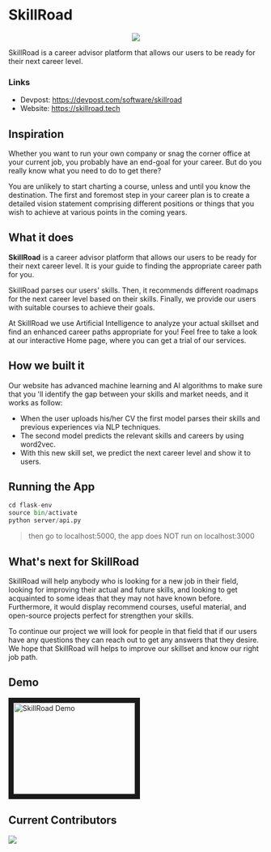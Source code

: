 # SkillRoad

<p align="center">
    <img src="https://raw.githubusercontent.com/MoAmrYehia/SkillRoad/master/gallery.jpeg">
</p>

SkillRoad is a career advisor platform that allows our users to be ready for their next career level.

### Links
- Devpost: https://devpost.com/software/skillroad
- Website: https://skillroad.tech

## Inspiration
Whether you want to run your own company or snag the corner office at your current job, you probably have an end-goal for your career. But do you really know what you need to do to get there?  

You are unlikely to start charting a course, unless and until you know the destination. The first and foremost step in your career plan is to create a detailed vision statement comprising different positions or things that you wish to achieve at various points in the coming years.

## What it does

**SkillRoad** is a career advisor platform that allows our users to be ready for their next career level. It is your guide to finding the appropriate career path for you.

SkillRoad parses our users' skills. Then, it recommends different roadmaps for the next career level based on their skills. Finally, we provide our users with suitable courses to achieve their goals.

At SkillRoad we use Artificial Intelligence to analyze your actual skillset and find an enhanced career paths appropriate for you! Feel free to take a look at our interactive Home page, where you can get a trial of our services.

## How we built it
Our website has advanced machine learning and AI algorithms to make sure that you 'll identify the gap between your skills and market needs, and it works as follow: 

* When the user uploads his/her CV the first model parses their skills and previous experiences via NLP techniques.
* The second model predicts the relevant skills and careers by using word2vec.
* With this new skill set, we predict the next career level and show it to users.

## Running the App 

```python
cd flask-env
source bin/activate
python server/api.py
```
> then go to localhost:5000, the app does NOT run on localhost:3000


## What's next for SkillRoad

SkillRoad will help anybody who is looking for a new job in their field, looking for improving their actual and future skills, and looking to get acquainted to some ideas that they may not have known before. Furthermore, it would display recommend courses, useful material, and open-source projects perfect for strengthen your skills.

To continue our project we will look for people in that field that if our users have any questions they can reach out to get any answers that they desire. We hope that SkillRoad will helps to improve our skillset and know our right job path.

## Demo
<a href="https://www.youtube.com/watch?v=tN_vtr8fDaQ&feature=emb_title" target="_blank"><img src="http://i3.ytimg.com/vi/tN_vtr8fDaQ/maxresdefault.jpg" 
alt="SkillRoad Demo" width="240" height="180" border="10" /></a>

## Current Contributors
<a href="https://github.com/MoAmrYehia/SkillRoad/graphs/contributors">
  <img src="https://contributors-img.web.app/image?repo=MoAmrYehia/SkillRoad" />
</a>
